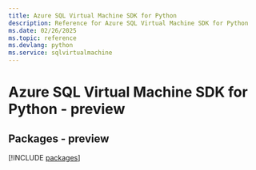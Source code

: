 ```yaml
---
title: Azure SQL Virtual Machine SDK for Python
description: Reference for Azure SQL Virtual Machine SDK for Python
ms.date: 02/26/2025
ms.topic: reference
ms.devlang: python
ms.service: sqlvirtualmachine
---
```

# Azure SQL Virtual Machine SDK for Python - preview
## Packages - preview
[!INCLUDE [packages](sql-virtual-machine-index.md)]